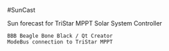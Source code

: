 #SunCast

Sun forecast for TriStar MPPT Solar System Controller

	BBB Beagle Bone Black / Qt Creator
	ModeBus connection to TriStar MPPT

